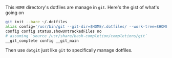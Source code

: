 This `HOME` directory's dotfiles are manage in `git`.  Here's the gist of what's going on

```sh
git init --bare ~/.dotfiles
alias config='/usr/bin/git --git-dir=$HOME/.dotfiles/ --work-tree=$HOME'
config config status.showUntrackedFiles no
# assuming `source /usr/share/bash-completion/completions/git`
__git_complete config __git_main
```

Then use `dotgit` just like `git` to specifically manage dotfiles.
